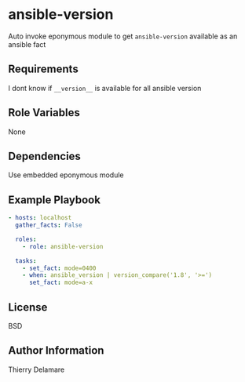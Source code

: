 # ansible-version

Auto invoke eponymous module to get `ansible-version` available as an ansible fact

## Requirements

I dont know if ``__version__`` is available for all ansible version

## Role Variables

None

## Dependencies

Use embedded eponymous module

## Example Playbook

``` yaml
- hosts: localhost
  gather_facts: False

  roles:
    - role: ansible-version

  tasks:
	- set_fact: mode=0400
	- when: ansible_version | version_compare('1.8', '>=')
	  set_fact: mode=a-x
```

## License

BSD

## Author Information

Thierry Delamare

